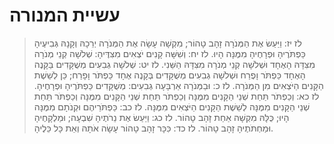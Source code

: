 # עשיית המנורה

> לז יז: וַיַּעַשׂ אֶת הַמְּנֹרָה זָהָב טָהוֹר; מִקְשָׁה עָשָׂה אֶת הַמְּנֹרָה יְרֵכָהּ וְקָנָהּ גְּבִיעֶיהָ כַּפְתֹּרֶיהָ וּפְרָחֶיהָ מִמֶּנָּה הָיוּ.
> לז יח: וְשִׁשָּׁה קָנִים יֹצְאִים מִצִּדֶּיהָ:  שְׁלֹשָׁה קְנֵי מְנֹרָה מִצִּדָּהּ הָאֶחָד וּשְׁלֹשָׁה קְנֵי מְנֹרָה מִצִּדָּהּ הַשֵּׁנִי.
> לז יט: שְׁלֹשָׁה גְבִעִים מְשֻׁקָּדִים בַּקָּנֶה הָאֶחָד כַּפְתֹּר וָפֶרַח וּשְׁלֹשָׁה גְבִעִים מְשֻׁקָּדִים בְּקָנֶה אֶחָד כַּפְתֹּר וָפָרַח; כֵּן לְשֵׁשֶׁת הַקָּנִים הַיֹּצְאִים מִן הַמְּנֹרָה.
> לז כ: וּבַמְּנֹרָה אַרְבָּעָה גְבִעִים:  מְשֻׁקָּדִים כַּפְתֹּרֶיהָ וּפְרָחֶיהָ.
> לז כא: וְכַפְתֹּר תַּחַת שְׁנֵי הַקָּנִים מִמֶּנָּה וְכַפְתֹּר תַּחַת שְׁנֵי הַקָּנִים מִמֶּנָּה וְכַפְתֹּר תַּחַת שְׁנֵי הַקָּנִים מִמֶּנָּה לְשֵׁשֶׁת הַקָּנִים הַיֹּצְאִים מִמֶּנָּה.
> לז כב: כַּפְתֹּרֵיהֶם וּקְנֹתָם מִמֶּנָּה הָיוּ; כֻּלָּהּ מִקְשָׁה אַחַת זָהָב טָהוֹר.
> לז כג: וַיַּעַשׂ אֶת נֵרֹתֶיהָ שִׁבְעָה; וּמַלְקָחֶיהָ וּמַחְתֹּתֶיהָ זָהָב טָהוֹר.
> לז כד: כִּכָּר זָהָב טָהוֹר עָשָׂה אֹתָהּ וְאֵת כָּל כֵּלֶיהָ. 
 

